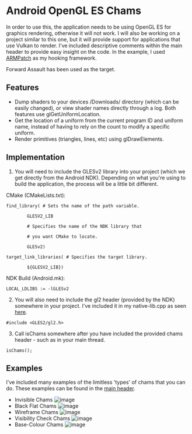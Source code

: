 # Android OpenGL ES Chams
In order to use this, the application needs to be using OpenGL ES for graphics rendering, otherwise it will not work. I will also be working on a project similar to this one, but it will provide support for applications that use Vulkan to render. I've included descriptive comments within the main header to provide easy insight on the code. In the example, I used [ARMPatch](https://github.com/RusJJ/ARMPatch/) as my hooking framework.

Forward Assault has been used as the target.

## Features
* Dump shaders to your devices /Downloads/ directory (which can be easily changed), or view shader names directly through a log. Both features use glGetUniformLocation.
* Get the location of a uniform from the current program ID and uniform name, instead of having to rely on the count to modify a specific uniform.
* Render primitives (triangles, lines, etc) using glDrawElements.

## Implementation
1. You will need to include the GLESv2 library into your project (which we get directly from the Android NDK). Depending on what you're using to build the application, the process will be a little bit different.

CMake (CMakeLists.txt):
```
find_library( # Sets the name of the path variable.

        GLESV2_LIB

        # Specifies the name of the NDK library that

        # you want CMake to locate.

        GLESv2)

target_link_libraries( # Specifies the target library.

        ${GLESV2_LIB}) 
```

NDK Build (Android.mk):
```
LOCAL_LDLIBS := -lGLESv2
```

2. You will also need to include the gl2 header (provided by the NDK) somewhere in your project. I've included it in my native-lib.cpp as seen [here](https://github.com/Rev/Android-Native-Mod-Template/blob/master/app/src/main/cpp/native-lib.cpp).
```
#include <GLES2/gl2.h>
```

3. Call isChams somewhere after you have included the provided chams header - such as in your main thread. 
```
isChams();
```

## Examples
I've included many examples of the limitless 'types' of chams that you can do. These examples can be found in the [main header](https://github.com/Rev/Android-OpenGL-ES-Chams/blob/main/Chams.h).

* Invisible Chams ![image](https://user-images.githubusercontent.com/64957743/173176435-eb201f00-ed9e-4d27-b87f-a0606006f64d.png)
* Black Flat Chams ![image](https://user-images.githubusercontent.com/64957743/173176366-04663aa3-7236-4efc-ad20-55b6138b2b3e.png)
* Wireframe Chams ![image](https://user-images.githubusercontent.com/64957743/173176396-2375e86b-9eab-4945-aae9-728a23714a07.png)
* Visibility Check Chams ![image](https://user-images.githubusercontent.com/64957743/173176411-b4c6df81-1010-4815-bc72-c66d87efcd8f.png)
* Base-Colour Chams ![image](https://user-images.githubusercontent.com/64957743/173176486-b2d18573-fa08-437d-bbff-6097b0d1b850.png)
